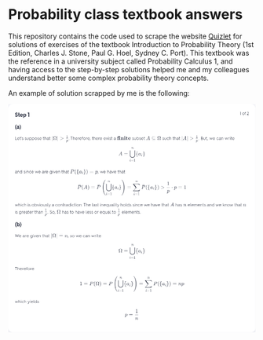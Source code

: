 # Probability class textbook answers

This repository contains the code used to scrape the website [Quizlet](https://quizlet.com/explanations/textbook-solutions/introduction-to-probability-theory-1st-edition-9780395046364) for solutions of exercises of the textbook Introduction to Probability Theory (1st Edition, Charles J. Stone, Paul G. Hoel, Sydney C. Port). This textbook was the reference in a university subject called Probability Calculus 1, and having access to the step-by-step solutions helped me and my colleagues understand better some complex probability theory concepts.

An example of solution scrapped by me is the following:

![chapter%201%20exercises%201.png](https://github.com/vitorbborges/probability-scrapping/raw/main/Solutions/Chapter%201%20Probability%20Spaces/chapter%201%20exercises%201.png)

